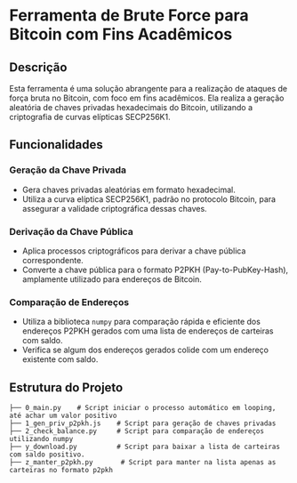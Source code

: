 # Ferramenta de Brute Force para Bitcoin com Fins Acadêmicos

## Descrição

Esta ferramenta é uma solução abrangente para a realização de ataques de força bruta no Bitcoin, com foco em fins acadêmicos. Ela realiza a geração aleatória de chaves privadas hexadecimais do Bitcoin, utilizando a criptografia de curvas elípticas SECP256K1.

## Funcionalidades

### Geração da Chave Privada

- Gera chaves privadas aleatórias em formato hexadecimal.
- Utiliza a curva elíptica SECP256K1, padrão no protocolo Bitcoin, para assegurar a validade criptográfica dessas chaves.

### Derivação da Chave Pública

- Aplica processos criptográficos para derivar a chave pública correspondente.
- Converte a chave pública para o formato P2PKH (Pay-to-PubKey-Hash), amplamente utilizado para endereços de Bitcoin.

### Comparação de Endereços

- Utiliza a biblioteca `numpy` para comparação rápida e eficiente dos endereços P2PKH gerados com uma lista de endereços de carteiras com saldo.
- Verifica se algum dos endereços gerados colide com um endereço existente com saldo.

## Estrutura do Projeto

```plaintext
├── 0_main.py    # Script iniciar o processo automático em looping, até achar um valor positivo
├── 1_gen_priv_p2pkh.js    # Script para geração de chaves privadas
├── 2_check_balance.py     # Script para comparação de endereços utilizando numpy
├── y_download.py          # Script para baixar a lista de carteiras com saldo positivo.
├── z_manter_p2pkh.py       # Script para manter na lista apenas as carteiras no formato p2pkh
